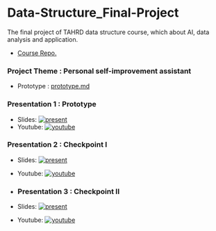 # Data-Structure_Final-Project
The final project of TAHRD data structure course, which about AI, data analysis and application.
- [Course Repo.]()

### Project Theme : Personal self-improvement assistant
- Prototype : [prototype.md](https://github.com/YunzhenYang-collection/Data-Structure_Final-Project/blob/main/prototype.md)

### Presentation 1 :  Prototype 
- Slides: [![present](https://github.com/user-attachments/assets/c0a9faab-ff80-459f-8980-a55475515b1d)](https://www.canva.com/design/DAGj9AQ4ygE/MyS8U03kBWk9X4zEW9S5rQ/view?utm_content=DAGj9AQ4ygE&utm_campaign=designshare&utm_medium=link2&utm_source=uniquelinks&utlId=h683f1beda6)
- Youtube: [![youtube](https://github.com/user-attachments/assets/c8c1ee67-36d8-40e3-a461-a77c50c40546)](https://youtu.be/p0YQKOoa6e0)

### Presentation 2 :  Checkpoint I
- Slides:  [![present](https://github.com/user-attachments/assets/c0a9faab-ff80-459f-8980-a55475515b1d)](https://www.canva.com/design/DAGkCPTGSmo/jOpRsjgmPDAL4CMXmRgD6Q/edit?utm_content=DAGkCPTGSmo&utm_campaign=designshare&utm_medium=link2&utm_source=sharebutton)
- Youtube: [![youtube](https://github.com/user-attachments/assets/c8c1ee67-36d8-40e3-a461-a77c50c40546)](https://youtu.be/Pjx4xH7yrRE)

- ### Presentation 3 :  Checkpoint II
- Slides:  [![present](https://github.com/user-attachments/assets/c0a9faab-ff80-459f-8980-a55475515b1d)](https://www.canva.com/design/DAGmlsrv_GI/G6JzMiXTeMNQCHaqMfDVkw/edit?utm_content=DAGmlsrv_GI&utm_campaign=designshare&utm_medium=link2&utm_source=sharebutton)
- Youtube: [![youtube](https://github.com/user-attachments/assets/c8c1ee67-36d8-40e3-a461-a77c50c40546)](https://youtu.be/kjWxW58oR74)
